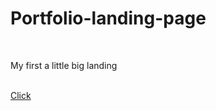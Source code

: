 <h1>Portfolio-landing-page</h1><br>
<p>My first a little big landing<p><br>
<a href="https://dragoneknp.github.io/Portfolio-landing-page/">Click</a>
